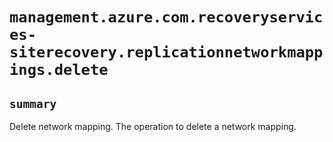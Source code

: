 # `management.azure.com.recoveryservices-siterecovery.replicationnetworkmappings.delete`

## `summary`
Delete network mapping. The operation to delete a network mapping.


